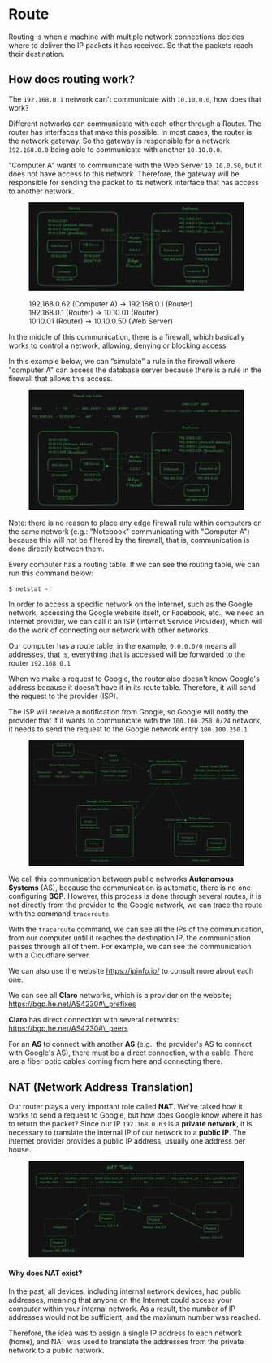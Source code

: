 # Route

Routing is when a machine with multiple network connections decides where to deliver the IP packets it has received. So that the packets reach their destination.

## How does routing work?

The `192.168.0.1` network can't communicate with `10.10.0.0`, how does that work?

Different networks can communicate with each other through a Router. The router has interfaces that make this possible. In most cases, the router is the network gateway. So the gateway is responsible for a network `192.168.0.0` being able to communicate with another `10.10.0.0`.

"Computer A" wants to communicate with the Web Server `10.10.0.50`, but it does not have access to this network. Therefore, the gateway will be responsible for sending the packet to its network interface that has access to another network.

<figure><img src="../.gitbook/assets/route-1.png" alt=""><figcaption><p>192.168.0.62 (Computer A) -> 192.168.0.1 (Router)<br>192.168.0.1 (Router) -> 10.10.01 (Router)<br>10.10.01 (Router) -> 10.10.0.50 (Web Server)</p></figcaption></figure>

In the middle of this communication, there is a firewall, which basically works to control a network, allowing, denying or blocking access.

In this example below, we can “simulate” a rule in the firewall where "computer A" can access the database server because there is a rule in the firewall that allows this access.

<figure><img src="../.gitbook/assets/route-2.png" alt=""><figcaption></figcaption></figure>

Note: there is no reason to place any edge firewall rule within computers on the same network (e.g.: "Notebook" communicating with "Computer A") because this will not be filtered by the firewall, that is, communication is done directly between them.

Every computer has a routing table. If we can see the routing table, we can run this command below:

```
$ netstat -r
```

In order to access a specific network on the internet, such as the Google network, accessing the Google website itself, or Facebook, etc., we need an internet provider, we can call it an ISP (Internet Service Provider), which will do the work of connecting our network with other networks.

Our computer has a route table, in the example, `0.0.0.0/0` means all addresses, that is, everything that is accessed will be forwarded to the router `192.168.0.1`

When we make a request to Google, the router also doesn't know Google's address because it doesn't have it in its route table. Therefore, it will send the request to the provider (ISP).

The ISP will receive a notification from Google, so Google will notify the provider that if it wants to communicate with the `100.100.250.0/24` network, it needs to send the request to the Google network entry `100.100.250.1`

<figure><img src="../.gitbook/assets/bgp.png" alt=""><figcaption></figcaption></figure>

We call this communication between public networks **Autonomous Systems** (AS), because the communication is automatic, there is no one configuring **BGP**. However, this process is done through several routes, it is not directly from the provider to the Google network, we can trace the route with the command `traceroute`.

With the `traceroute` command, we can see all the IPs of the communication, from our computer until it reaches the destination IP, the communication passes through all of them. For example, we can see the communication with a Cloudflare server.


We can also use the website https://ipinfo.io/ to consult more about each one.

We can see all **Claro** networks, which is a provider on the website; https://bgp.he.net/AS4230#\_prefixes

**Claro** has direct connection with several networks: https://bgp.he.net/AS4230#\_peers

For an **AS** to connect with another **AS** (e.g.: the provider's AS to connect with Google's AS), there must be a direct connection, with a cable. There are a fiber optic cables coming from here and connecting there.

## NAT (Network Address Translation)

Our router plays a very important role called **NAT**. We've talked how it works to send a request to Google, but how does Google know where it has to return the packet? Since our IP `192.168.0.63` is a **private network**, it is necessary to translate the internal IP of our network to a **public** **IP**. The internet provider provides a public IP address, usually one address per house.

<figure><img src="../.gitbook/assets/nat (1).png" alt=""><figcaption></figcaption></figure>

#### Why does NAT exist?

In the past, all devices, including internal network devices, had public addresses, meaning that anyone on the Internet could access your computer within your internal network. As a result, the number of IP addresses would not be sufficient, and the maximum number was reached.

Therefore, the idea was to assign a single IP address to each network (home), and NAT was used to translate the addresses from the private network to a public network.
